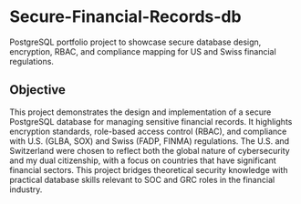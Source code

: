 # Secure-Financial-Records-db
PostgreSQL portfolio project to showcase secure database design, encryption, RBAC, and compliance mapping for US and Swiss financial regulations.

## Objective
This project demonstrates the design and implementation of a secure PostgreSQL database for managing sensitive financial records. It highlights encryption standards, role-based access control (RBAC), and compliance with U.S. (GLBA, SOX) and Swiss (FADP, FINMA) regulations. The U.S. and Switzerland were chosen to reflect both the global nature of cybersecurity and my dual citizenship, with a focus on countries that have significant financial sectors. This project bridges theoretical security knowledge with practical database skills relevant to SOC and GRC roles in the financial industry.
